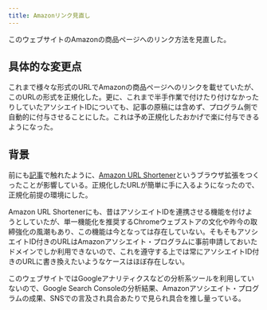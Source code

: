 ```yaml
---
title: Amazonリンク見直し
---
```


このウェブサイトのAmazonの商品ページへのリンク方法を見直した。

## 具体的な変更点

これまで様々な形式のURLでAmazonの商品ページへのリンクを載せていたが、このURLの形式を正規化した。更に、これまで半手作業で付けたり付けなかったりしていたアソシエイトIDについても、記事の原稿には含めず、プログラム側で自動的に付与させることにした。これは予め正規化したおかげで楽に付与できるようになった。

## 背景

前にも[記事](/articles/2020-11-04-amazon-url-shortener)で触れたように、[Amazon URL Shortener](https://chrome.google.com/webstore/detail/amazon-url-shortener/bonkcfmjkpdnieejahndognlbogaikdg)というブラウザ拡張をつくったことが影響している。正規化したURLが簡単に手に入るようになったので、正規化前提の環境にした。

Amazon URL Shortenerにも、昔はアソシエイトIDを連携させる機能を付けようとしていたが、単一機能化を推奨するChromeウェブストアの文化や昨今の取締強化の風潮もあり、この機能は今となっては存在していない。そもそもアソシエイトID付きのURLはAmazonアソシエイト・プログラムに事前申請しておいたドメインでしか利用できないので、これを遵守する上では常にアソシエイトID付きのURLに書き換えたいようなケースはほぼ存在しない。

このウェブサイトではGoogleアナリティクスなどの分析系ツールを利用していないので、Google Search Consoleの分析結果、Amazonアソシエイト・プログラムの成果、SNSでの言及され具合あたりで見られ具合を推し量っている。
